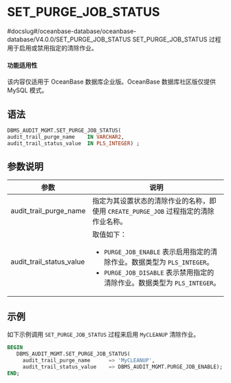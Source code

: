 # SET_PURGE_JOB_STATUS 

#docslug#/oceanbase-database/oceanbase-database/V4.0.0/SET_PURGE_JOB_STATUS
SET_PURGE_JOB_STATUS 过程用于启用或禁用指定的清除作业。

  <main id="notice" >
    <h4>功能适用性</h4>
    <p>该内容仅适用于 OceanBase 数据库企业版。OceanBase 数据库社区版仅提供 MySQL 模式。</p>
  </main>

## 语法 

```sql
DBMS_AUDIT_MGMT.SET_PURGE_JOB_STATUS(
audit_trail_purge_name    IN VARCHAR2,
audit_trail_status_value  IN PLS_INTEGER) ;
```



## 参数说明 

|            参数          |       说明       |
|--------------------------|-----------------|
| audit_trail_purge_name   | 指定为其设置状态的清除作业的名称，即使用 `CREATE_PURGE_JOB` 过程指定的清除作业名称。  |
| audit_trail_status_value | 取值如下： <ul><li> `PURGE_JOB_ENABLE` 表示启用指定的清除作业。数据类型为 `PLS_INTEGER`。   </li><li> `PURGE_JOB_DISABLE` 表示禁用指定的清除作业。数据类型为 `PLS_INTEGER`。</li></ul>    |



## 示例 

如下示例调用 `SET_PURGE_JOB_STATUS` 过程来启用 `MyCLEANUP` 清除作业。

```sql
BEGIN
   DBMS_AUDIT_MGMT.SET_PURGE_JOB_STATUS(
     audit_trail_purge_name      => 'MyCLEANUP',
     audit_trail_status_value    => DBMS_AUDIT_MGMT.PURGE_JOB_ENABLE);
END;
```


